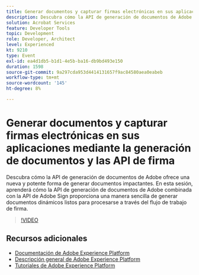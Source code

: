 ```yaml
---
title: Generar documentos y capturar firmas electrónicas en sus aplicaciones mediante la generación de documentos y las API de firma
description: Descubra cómo la API de generación de documentos de Adobe ofrece una nueva y potente forma de generar documentos impactantes. En esta sesión, aprenderá cómo la API de generación de documentos de Adobe combinada con la API de Adobe Sign proporciona una manera sencilla de generar documentos dinámicos listos para procesarse a través del flujo de trabajo de firma.
solution: Acrobat Services
feature: Developer Tools
topic: Development
role: Developer, Architect
level: Experienced
kt: 9210
type: Event
exl-id: ea4d1db5-b1d1-4e5b-ba16-db9bd493e150
duration: 1598
source-git-commit: 9a297cda953d4414131657f9ac84580aea0eabeb
workflow-type: tm+mt
source-wordcount: '145'
ht-degree: 8%

---
```


# Generar documentos y capturar firmas electrónicas en sus aplicaciones mediante la generación de documentos y las API de firma

Descubra cómo la API de generación de documentos de Adobe ofrece una nueva y potente forma de generar documentos impactantes. En esta sesión, aprenderá cómo la API de generación de documentos de Adobe combinada con la API de Adobe Sign proporciona una manera sencilla de generar documentos dinámicos listos para procesarse a través del flujo de trabajo de firma.

>[!VIDEO](https://video.tv.adobe.com/v/338094/?quality=12&learn=on&hidetitle=true)

## Recursos adicionales

- [Documentación de Adobe Experience Platform](https://experienceleague.adobe.com/docs/experience-platform.html)
- [Descripción general de Adobe Experience Platform](https://experienceleague.adobe.com/docs/experience-platform/landing/home.html?lang=es)
- [Tutoriales de Adobe Experience Platform](https://experienceleague.adobe.com/docs/platform-learn/tutorials/overview.html?lang=es)
